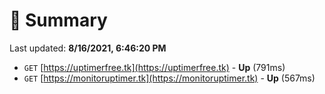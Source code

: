 # 📖 Summary
Last updated: **8/16/2021, 6:46:20 PM**

- `GET` [https://uptimerfree.tk](https://uptimerfree.tk) - **Up** (791ms)
- `GET` [https://monitoruptimer.tk](https://monitoruptimer.tk) - **Up** (567ms)

